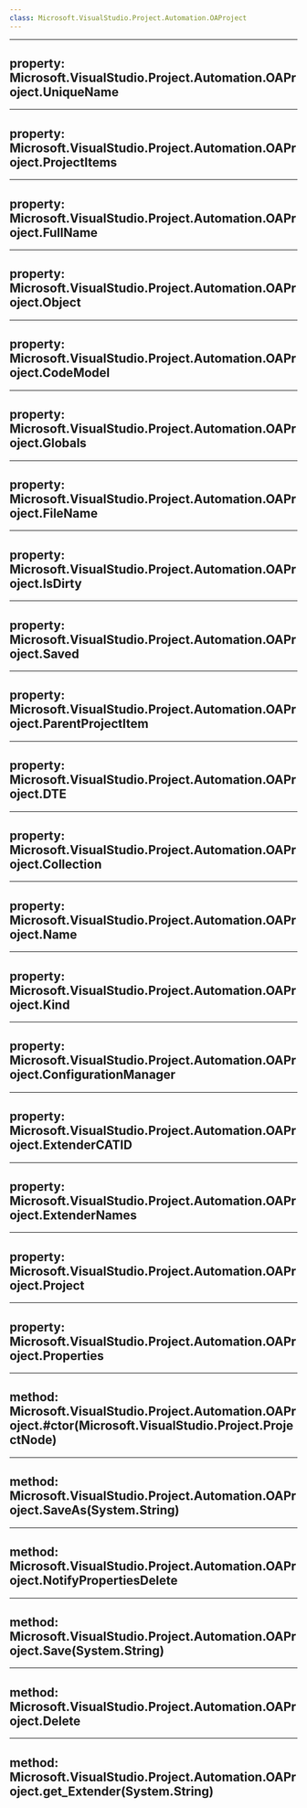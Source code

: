 ```yaml
---
class: Microsoft.VisualStudio.Project.Automation.OAProject
---
```


---
property: Microsoft.VisualStudio.Project.Automation.OAProject.UniqueName
---

---
property: Microsoft.VisualStudio.Project.Automation.OAProject.ProjectItems
---

---
property: Microsoft.VisualStudio.Project.Automation.OAProject.FullName
---

---
property: Microsoft.VisualStudio.Project.Automation.OAProject.Object
---

---
property: Microsoft.VisualStudio.Project.Automation.OAProject.CodeModel
---

---
property: Microsoft.VisualStudio.Project.Automation.OAProject.Globals
---

---
property: Microsoft.VisualStudio.Project.Automation.OAProject.FileName
---

---
property: Microsoft.VisualStudio.Project.Automation.OAProject.IsDirty
---

---
property: Microsoft.VisualStudio.Project.Automation.OAProject.Saved
---

---
property: Microsoft.VisualStudio.Project.Automation.OAProject.ParentProjectItem
---

---
property: Microsoft.VisualStudio.Project.Automation.OAProject.DTE
---

---
property: Microsoft.VisualStudio.Project.Automation.OAProject.Collection
---

---
property: Microsoft.VisualStudio.Project.Automation.OAProject.Name
---

---
property: Microsoft.VisualStudio.Project.Automation.OAProject.Kind
---

---
property: Microsoft.VisualStudio.Project.Automation.OAProject.ConfigurationManager
---

---
property: Microsoft.VisualStudio.Project.Automation.OAProject.ExtenderCATID
---

---
property: Microsoft.VisualStudio.Project.Automation.OAProject.ExtenderNames
---

---
property: Microsoft.VisualStudio.Project.Automation.OAProject.Project
---

---
property: Microsoft.VisualStudio.Project.Automation.OAProject.Properties
---

---
method: Microsoft.VisualStudio.Project.Automation.OAProject.#ctor(Microsoft.VisualStudio.Project.ProjectNode)
---

---
method: Microsoft.VisualStudio.Project.Automation.OAProject.SaveAs(System.String)
---

---
method: Microsoft.VisualStudio.Project.Automation.OAProject.NotifyPropertiesDelete
---

---
method: Microsoft.VisualStudio.Project.Automation.OAProject.Save(System.String)
---

---
method: Microsoft.VisualStudio.Project.Automation.OAProject.Delete
---

---
method: Microsoft.VisualStudio.Project.Automation.OAProject.get_Extender(System.String)
---

